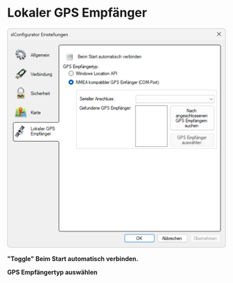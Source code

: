 # Lokaler GPS Empfänger
![Einstellungen Lokaler GPS Empfänger](lokaler-gps-empfaenger.png)

<strong>"Toggle" Beim Start automatisch verbinden.</strong>

<strong>GPS Empfängertyp auswählen</strong>
